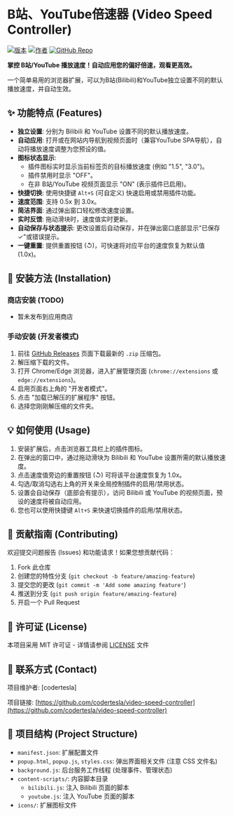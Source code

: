 # B站、YouTube倍速器 (Video Speed Controller)

[![版本](https://img.shields.io/badge/Version-1.0.8-blue)](manifest.json)
[![作者](https://img.shields.io/badge/Author-codertesla-brightgreen)](https://github.com/codertesla)
[![GitHub Repo](https://img.shields.io/badge/GitHub-Repo-lightgrey?logo=github)](https://github.com/codertesla/video-speed-controller)

**掌控 B站/YouTube 播放速度！自动应用您的偏好倍速，观看更高效。**

一个简单易用的浏览器扩展，可以为B站(Bilibili)和YouTube独立设置不同的默认播放速度，并自动生效。

## ✨ 功能特点 (Features)

*   **独立设置**: 分别为 Bilibili 和 YouTube 设置不同的默认播放速度。
*   **自动应用**: 打开或在网站内导航到视频页面时（兼容YouTube SPA导航），自动将播放速度调整为您预设的值。
*   **图标状态显示**:
    *   插件图标实时显示当前标签页的目标播放速度 (例如 "1.5", "3.0")。
    *   插件禁用时显示 "OFF"。
    *   在非 B站/YouTube 视频页面显示 "ON" (表示插件已启用)。
*   **快捷切换**: 使用快捷键 `Alt+S` (可自定义) 快速启用或禁用插件功能。
*   **速度范围**: 支持 0.5x 到 3.0x。
*   **简洁界面**: 通过弹出窗口轻松修改速度设置。
*   **实时反馈**: 拖动滑块时，速度值实时更新。
*   **自动保存与状态提示**: 更改设置后自动保存，并在弹出窗口底部显示"已保存 ✓"或错误提示。
*   **一键重置**: 提供重置按钮 (↺)，可快速将对应平台的速度恢复为默认值 (1.0x)。

## 🚀 安装方法 (Installation)

### 商店安装 (TODO)
*   暂未发布到应用商店

### 手动安装 (开发者模式)
1.  前往 [GitHub Releases](https://github.com/codertesla/video-speed-controller/releases) 页面下载最新的 `.zip` 压缩包。
2.  解压缩下载的文件。
3.  打开 Chrome/Edge 浏览器，进入扩展管理页面 (`chrome://extensions` 或 `edge://extensions`)。
4.  启用页面右上角的 "开发者模式"。
5.  点击 "加载已解压的扩展程序" 按钮。
6.  选择您刚刚解压缩的文件夹。

## 💡 如何使用 (Usage)

1.  安装扩展后，点击浏览器工具栏上的插件图标。
2.  在弹出的窗口中，通过拖动滑块为 Bilibili 和 YouTube 设置所需的默认播放速度。
3.  点击速度值旁边的重置按钮 (↺) 可将该平台速度恢复为 1.0x。
4.  勾选/取消勾选右上角的开关来全局控制插件的启用/禁用状态。
5.  设置会自动保存（底部会有提示），访问 Bilibili 或 YouTube 的视频页面，预设的速度将被自动应用。
6.  您也可以使用快捷键 `Alt+S` 来快速切换插件的启用/禁用状态。

## 🤝 贡献指南 (Contributing)

欢迎提交问题报告 (Issues) 和功能请求！如果您想贡献代码：

1.  Fork 此仓库
2.  创建您的特性分支 (`git checkout -b feature/amazing-feature`)
3.  提交您的更改 (`git commit -m 'Add some amazing feature'`)
4.  推送到分支 (`git push origin feature/amazing-feature`)
5.  开启一个 Pull Request

## 📄 许可证 (License)

本项目采用 MIT 许可证 - 详情请参阅 [LICENSE](LICENSE) 文件

## 📧 联系方式 (Contact)

项目维护者: [codertesla]

项目链接: [https://github.com/codertesla/video-speed-controller](https://github.com/codertesla/video-speed-controller)

## 📁 项目结构 (Project Structure)

*   `manifest.json`: 扩展配置文件
*   `popup.html`, `popup.js`, `styles.css`: 弹出界面相关文件 (注意 CSS 文件名)
*   `background.js`: 后台服务工作线程 (处理事件、管理状态)
*   `content-scripts/`: 内容脚本目录
    *   `bilibili.js`: 注入 Bilibili 页面的脚本
    *   `youtube.js`: 注入 YouTube 页面的脚本
*   `icons/`: 扩展图标文件 